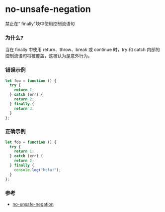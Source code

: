 # no-unsafe-negation

禁止在“ finally”块中使用控制流语句

### 为什么?

当在 finally 中使用 return、throw、break 或 continue 时，try 和 catch 内部的控制流语句将被覆盖，这被认为是意外行为。

### 错误示例

```js
let foo = function () {
  try {
    return 1;
  } catch (err) {
    return 2;
  } finally {
    return 3;
  }
};
```

### 正确示例

```js
let foo = function () {
  try {
    return 1;
  } catch (err) {
    return 2;
  } finally {
    console.log("hola!");
  }
};
```

### 参考

- [no-unsafe-negation](https://eslint.org/docs/rules/no-unsafe-negation)
